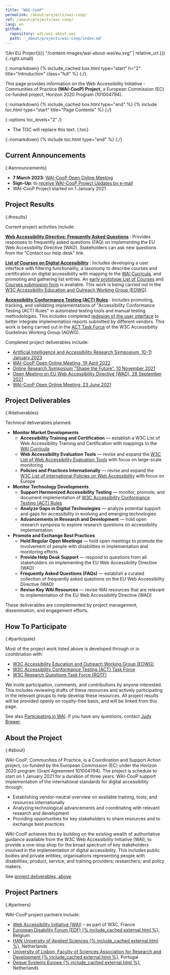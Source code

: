 ```yaml
---
title: "WAI-CooP"
permalink: /about/projects/wai-coop/
ref: /about/projects/wai-coop/
lang: en
github:
  repository: w3c/wai-about-wai
  path: '_about/projects/wai-coop/index.md'
---
```


![An EU Project]({{ "/content-images/wai-about-wai/eu.svg" | relative_url }}){:.right.small}

{::nomarkdown}
{% include_cached box.html type="start" h="2" title="Introduction" class="full" %}
{:/}

This page provides information on the Web Accessibility Initiative - Communities of Practice **(WAI-CooP) Project**, a European Commission (EC) co-funded project, Horizon 2020 Program (101004794).

{::nomarkdown}
{% include_cached box.html type="end" %}
{% include toc.html type="start" title="Page Contents" %}
{:/}

{::options toc_levels="2" /}

-   The TOC will replace this text.
{:toc}


{::nomarkdown}
{% include toc.html type="end" %}
{:/}

## Current Announcements
{:#announcements}

-   **7 March 2023:** [WAI-CooP Open Online Meeting](https://www.edf-feph.org/events-slug/wai-coop-open-meeting-7-march-2023)
-   **Sign-Up:** to [receive WAI-CooP Project Updates by e-mail](https://www.w3.org/2002/09/wbs/1/WAI-CooP_newsletter/)
-   WAI-CooP Project started on 1 January 2021

## Project Results
{:#results}

Current project activities include:

**[Web Accessibility Directive: Frequently Asked Questions](https://web-directive.eu/)**
: Provides responses to frequently asked questions (FAQ) on implementing the EU Web Accessibility Directive (WAD). Stakeholders can ask new questions from the "Contact our help desk" link.

**[List of Courses on Digital Accessibility](https://github.com/w3c/wai-course-list/)**
:  Includes developing a user interface with filtering functionality, a taxonomy to describe courses and certification on digital accessibility with mapping to the [WAI Curricula](https://www.w3.org/WAI/curricula/), and promoting and gathering list entries. An [early prototype List of Courses](https://deploy-preview-4--wai-course-list.netlify.app/course-list/) and [Courses submission form](https://deploy-preview-4--wai-course-list.netlify.app/course-list/submit-a-resource) is available. This work is being carried out in the [W3C Accessibility Education and Outreach Working Group (EOWG)](https://www.w3.org/WAI/about/groups/eowg/).

**[Accessibility Conformance Testing (ACT) Rules](https://www.w3.org/WAI/standards-guidelines/act/rules/)**
:  Includes promoting, tracking, and validating implementations of "Accessibility Conformance Testing (ACT) Rules" in automated testing tools and manual testing methodologies. This includes completed [redesign of the user interface](https://www.w3.org/WAI/standards-guidelines/act/rules/about/) to better integrate implementation reports submitted by different vendors. This work is being carried out in the [ACT Task Force](https://www.w3.org/WAI/GL/task-forces/conformance-testing/) of the W3C Accessibility Guidelines Working Group (AGWG).

Completed project deliverables include:
* [Artificial Intelligence and Accessibility Research Symposium, 10-11 January 2023](https://www.w3.org/WAI/about/projects/wai-coop/symposium2/)
* [WAI-CooP Open Online Meeting, 19 April 2022](https://www.edf-feph.org/events-slug/wai-coop-online-meeting/)
* [Online Research Symposium "Shape the Future", 10 November 2021](https://www.w3.org/WAI/about/projects/wai-coop/symposium1/)
* [Open Meeting on EU Web Accessibility Directive (WAD), 28 September 2021](https://www.edf-feph.org/events-slug/wai-coop-open-meeting2/)
* [WAI-CooP Open Online Meeting, 23 June 2021](https://www.edf-feph.org/events-slug/wai-coop-first-open-meeting/)

## Project Deliverables
{:#deliverables}

Technical deliverables planned:

-   **Monitor Market Developments**
    -   **Accessibility Training and Certification** — establish a W3C List of Web Accessibility Training and Certification with mappings to the [WAI Curricula](https://www.w3.org/WAI/curricula/)
    -   **Web Accessibility Evaluation Tools** — revise and expand the [W3C List of Web Accessibility Evaluation Tools](https://www.w3.org/WAI/ER/tools/) with focus on large-scale monitoring
    -   **Policies and Practices Internationally** — revise and expand the [W3C List of International Policies on Web Accessibility](https://www.w3.org/WAI/policies/) with focus on Europe
-   **Monitor Technology Developments**
    -   **Support Harmonized Accessibility Testing** — monitor, promote, and document implementation of [W3C Accessibility Conformance Testing (ACT) Rules](https://www.w3.org/WAI/standards-guidelines/act/)
    -   **Analyze Gaps in Digital Technologies** — analyze potential support and gaps for accessibility in evolving and emerging technologies
    -   **Advancements in Research and Development** — hold open research symposia to explore research questions on accessibility implementation
-   **Promote and Exchange Best Practices**
    -   **Hold Regular Open Meetings** — hold open meetings to promote the involvement of people with disabilities in implementation and monitoring efforts
    -   **Provide Help Desk Support** — respond to questions from all stakeholders on implementing the EU Web Accessibility Directive (WAD)
    -   **Frequently Asked Questions (FAQs)** — establish a curated collection of frequently asked questions on the EU Web Accessibility Directive (WAD)
    -   **Revise Key WAI Resources** — revise WAI resources that are relevant to implementation of the EU Web Accessibility Directive (WAD)

These deliverables are complemented by project management, dissemination, and engagement efforts.

## How To Participate
{:#participate}

Most of the project work listed above is developed through or in coordination with:

-   [W3C Accessibility Education and Outreach Working Group (EOWG)](https://www.w3.org/WAI/EO/)
-   [W3C Accessibility Conformance Testing (ACT) Task Force](https://www.w3.org/wai/gl/task-forces/conformance-testing/)
-   [W3C Research Questions Task Force (RQTF)](https://www.w3.org/WAI/APA/task-forces/research-questions/)

We invite participation, comments, and contributions by anyone interested. This includes reviewing drafts of these resources and actively participating in the relevant groups to help develop these resources. All project results will be provided openly on royalty-free basis, and will be linked from this page.

See also [Participating in WAI](http://www.w3.org/WAI/participation). If you have any questions, contact [Judy Brewer](https://www.w3.org/People/Brewer/).

## About the Project
{:#about}

WAI-CooP, Communities of Practice, is a Coordination and Support Action project, co-funded by the European Commission (EC) under the Horizon 2020 program (Grant Agreement 101004794). The project is schedule to start on 1 January 2021 for a duration of three years. WAI-CooP support implementation of the international standards for digital accessibility through:

-   Establishing vendor-neutral overview on available training, tools, and resources internationally
-   Analyzing technological advancements and coordinating with relevant research and development
-   Providing opportunities for key stakeholders to share resources and to exchange best practices

WAI-CooP achieves this by building on the existing wealth of authoritative guidance available from the W3C Web Accessibility Initiative (WAI), to provide a one-stop shop for the broad spectrum of key stakeholders involved in the implementation of digital accessibility. This includes public bodies and private entities; organisations representing people with disabilities; product, service, and training providers; researchers; and policy makers.

See [project deliverables, above](#deliverables).

## Project Partners
{:#partners}

WAI-CooP project partners include:

-   [Web Accessibility Initiative (WAI)](https://www.w3.org/WAI/) – as part of W3C, France
-   [European Disability Forum (EDF) {% include_cached external.html %}](https://www.edf-feph.org/), Belgium
-   [HAN University of Applied Sciences {% include_cached external.html %}](https://hanuniversity.com/en/), Netherlands
-   [University of Lisbon, Faculty of Sciences Association for Research and Development {% include_cached external.html %}](http://www.fciencias-id.pt/), Portugal
-   [Deque Systems Europe {% include_cached external.html %}](https://www.deque.com/), Netherlands
